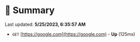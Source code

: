 # 📖 Summary
Last updated: **5/25/2023, 6:35:57 AM**

- `GET` [https://google.com](https://google.com) - **Up** (125ms)
